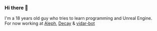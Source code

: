 ### Hi there 👋

I'm a 18 years old guy who tries to learn programming and Unreal Engine.
For now working at [Aleph](https://github.com/xraykeex/Aleph/), [Decay](https://github.com/xwhiteex/Decay) & [vidar-bot](https://github.com/xwhiteex/vidar-bot)

<!--
**xwhiteex/xwhiteex** is a ✨ _special_ ✨ repository because its `README.md` (this file) appears on your GitHub profile.

Here are some ideas to get you started:

- 🔭 I’m currently working on ...
- 🌱 I’m currently learning ...
- 👯 I’m looking to collaborate on ...
- 🤔 I’m looking for help with ...
- 💬 Ask me about ...
- 📫 How to reach me: ...
- 😄 Pronouns: ...
- ⚡ Fun fact: ...
-->
